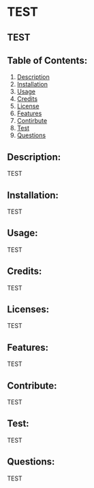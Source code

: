 # TEST

## TEST

## Table of Contents:
  1. [Description](#description)
  2. [Installation](#installation)
  3. [Usage](#usage)
  4. [Credits](#credits)
  5. [License](#license)
  6. [Features](#features)
  7. [Contirbute](#contribute)
  8. [Test](#test)
  9. [Questions](#questions)

## Description:
TEST

## Installation:
TEST

## Usage:
TEST

## Credits:
TEST

## Licenses:
TEST
## Features:
TEST

## Contribute:
TEST

## Test:
TEST

## Questions:
TEST
